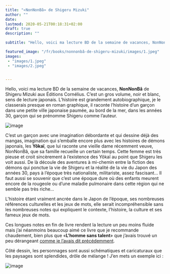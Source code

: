 ```yaml
---
title: "«NonNonBâ» de Shigeru Mizuki"
author: ""
date: 
lastmod: 2020-05-21T00:18:31+02:00
draft: true
description: ""

subtitle: "Hello, voici ma lecture BD de la semaine de vacances, NonNonBâ de Shigeru Mizuki aux Éditions Cornélius. C’est un gros volume, noir et…"

featured_image: "/fr/books/nonnonbâ-de-shigeru-mizuki/images/1.jpeg" 
images:
 - "images/1.jpeg"
 - "images/2.jpeg"


---
```


Hello, voici ma lecture BD de la semaine de vacances, **NonNonBâ** de Shigeru Mizuki aux Éditions Cornélius. C’est un gros volume, noir et blanc, sens de lecture japonais. L’histoire est grandement autobiographique, je le classerais presque en roman graphique, il raconte l’histoire d’un garçon dans une petite ville japonaise paumée, au bord de la mer, dans les années 30, garçon qui se prénomme Shigeru comme l’auteur. 




![image](images/1.jpeg#layoutTextWidth)



C’est un garçon avec une imagination débordante et qui dessine déjà des mangas, imagination qui s’emballe encore plus avec les histoires de démons japonais, les **Yôkaï**, que lui raconte une vieille dame récemment veuve, NonNonBâ, que sa famille recueille un certain temps. Cette femme est très pieuse et croit sincèrement à l’existence des Yôkaï au point que Shigeru les voit aussi. De là découle des aventures à mi-chemin entre la fiction des démons qui ponctue la vie de Shigeru et la réalité de la vie du Japon des années 30, pays à l’époque très nationaliste, militariste, assez fascisant… Il faut aussi se souvenir que c’est une époque dure où des enfants meurent encore de la rougeole ou d’une maladie pulmonaire dans cette région qui ne semble pas très riche…

L’histoire étant vraiment ancrée dans le Japon de l’époque, ses nombreuses références culturelles et les jeux de mots, elle serait incompréhensible sans les nombreuses notes qui expliquent le contexte, l’histoire, la culture et ses fameux jeux de mots. 

Ces longues notes en fin de livre rendent la lecture un peu moins fluide mais j’ai néanmoins beaucoup aimé ce livre que je recommande chaudement, bien plus que «**L’homme sans talent**» que j’avais trouvé un peu dérangeant [comme je l’avais dit précédemment](https://medium.com/les-lectures-de-farzad/lhomme-sans-talent-de-yoshiharu-tsuge-8931b5f87f02).

Côté dessin, les personnages sont aussi schématiques et caricaturaux que les paysages sont splendides, drôle de mélange ! J’en mets un exemple ici :




![image](images/2.jpeg#layoutTextWidth)
